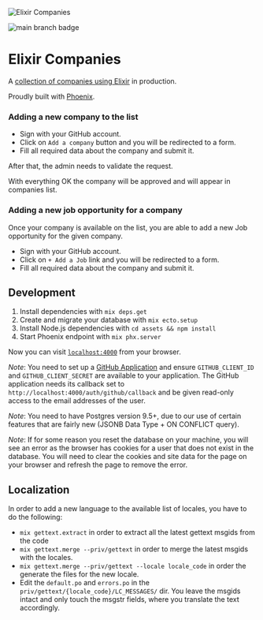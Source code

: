 ![Elixir Companies](https://user-images.githubusercontent.com/73386/33328317-e6e58c6e-d416-11e7-9a16-b60700db0a51.png)

![main branch badge](https://github.com/beam-community/elixir-companies/actions/workflows/ci.yml/badge.svg?branch=main)

# Elixir Companies

A [collection of companies using Elixir](https://elixir-companies.com/) in production.

Proudly built with [Phoenix](https://phoenixframework.org).

### Adding a new company to the list

- Sign with your GitHub account.
- Click on `Add a company` button and you will be redirected to a form.
- Fill all required data about the company and submit it.

After that, the admin needs to validate the request.

With everything OK the company will be approved and will appear in companies list.

### Adding a new job opportunity for a company

Once your company is available on the list, you are able to add a new Job opportunity for the given company.

- Sign with your GitHub account.
- Click on `+ Add a Job` link and you will be redirected to a form.
- Fill all required data about the company and submit it.

## Development

1. Install dependencies with `mix deps.get`
1. Create and migrate your database with `mix ecto.setup`
1. Install Node.js dependencies with `cd assets && npm install`
1. Start Phoenix endpoint with `mix phx.server`

Now you can visit [`localhost:4000`](http://localhost:4000) from your browser.

_Note_: You need to set up a [GitHub Application](https://developer.github.com/) and ensure `GITHUB_CLIENT_ID` and `GITHUB_CLIENT_SECRET` are available to your application. The GitHub application needs its callback set to `http://localhost:4000/auth/github/callback` and be given read-only access to the email addresses of the user.

_Note_: You need to have Postgres version 9.5+, due to our use of certain features that are fairly new (JSONB Data Type + ON CONFLICT query).

_Note_: If for some reason you reset the database on your machine, you will see an error as the browser has cookies for a user that does not exist in the database. You will need to clear the cookies and site data for the page on your browser and refresh the page to remove the error.

## Localization

In order to add a new language to the available list of locales, you have to do the following:

- `mix gettext.extract` in order to extract all the latest gettext msgids from the code
- `mix gettext.merge --priv/gettext` in order to merge the latest msgids with the locales.
- `mix gettext.merge --priv/gettext --locale locale_code` in order the generate the files for the new locale.
- Edit the `default.po` and `errors.po` in the `priv/gettext/{locale_code}/LC_MESSAGES/` dir. You leave the msgids intact and only touch the msgstr fields, where you translate the text accordingly.

